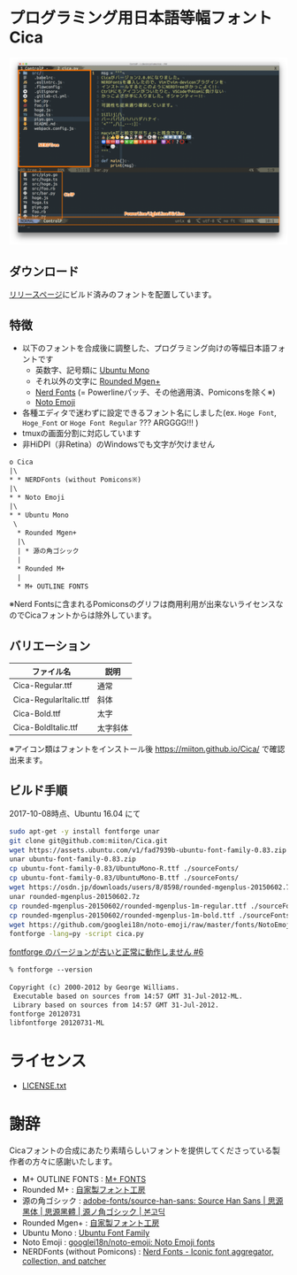 # プログラミング用日本語等幅フォント Cica

![on MacVim](screenshots/ss1.png)

## ダウンロード

[リリースページ](https://github.com/miiton/Cica/releases/latest)にビルド済みのフォントを配置しています。

## 特徴

* 以下のフォントを合成後に調整した、プログラミング向けの等幅日本語フォントです
    - 英数字、記号類に [Ubuntu Mono](http://font.ubuntu.com/)
    - それ以外の文字に [Rounded Mgen+](http://jikasei.me/font/rounded-mgenplus/)
    - [Nerd Fonts](https://github.com/ryanoasis/nerd-fonts) (= Powerlineパッチ、その他適用済、Pomiconsを除く※)
    - [Noto Emoji](https://www.google.com/get/noto/)
* 各種エディタで迷わずに設定できるフォント名にしました(ex. `Hoge Font`, `Hoge_Font` or `Hoge Font Regular`  ??? ARGGGG!!! )
* tmuxの画面分割に対応しています
* 非HiDPI（非Retina）のWindowsでも文字が欠けません

```
o Cica
|\
* * NERDFonts (without Pomicons※)
|\
* * Noto Emoji
|\
* * Ubuntu Mono
 \
  * Rounded Mgen+
  |\
  | * 源の角ゴシック
  |
  * Rounded M+
  |
  * M+ OUTLINE FONTS
```

※Nerd Fontsに含まれるPomiconsのグリフは商用利用が出来ないライセンスなのでCicaフォントからは除外しています。

## バリエーション

| ファイル名             | 説明     |
| ----                   | ----     |
| Cica-Regular.ttf       | 通常     |
| Cica-RegularItalic.ttf | 斜体     |
| Cica-Bold.ttf          | 太字     |
| Cica-BoldItalic.ttf    | 太字斜体 |

※アイコン類はフォントをインストール後 [https:\/\/miiton.github.io\/Cica\/](https://miiton.github.io/Cica/) で確認出来ます。

## ビルド手順

2017-10-08時点、Ubuntu 16.04 にて

```sh
sudo apt-get -y install fontforge unar
git clone git@github.com:miiton/Cica.git
wget https://assets.ubuntu.com/v1/fad7939b-ubuntu-font-family-0.83.zip
unar ubuntu-font-family-0.83.zip
cp ubuntu-font-family-0.83/UbuntuMono-R.ttf ./sourceFonts/
cp ubuntu-font-family-0.83/UbuntuMono-B.ttf ./sourceFonts/
wget https://osdn.jp/downloads/users/8/8598/rounded-mgenplus-20150602.7z
unar rounded-mgenplus-20150602.7z
cp rounded-mgenplus-20150602/rounded-mgenplus-1m-regular.ttf ./sourceFonts
cp rounded-mgenplus-20150602/rounded-mgenplus-1m-bold.ttf ./sourceFonts
wget https://github.com/googlei18n/noto-emoji/raw/master/fonts/NotoEmoji-Regular.ttf -O sourceFonts/NotoEmoji-Regular.ttf
fontforge -lang=py -script cica.py
```

[fontforge のバージョンが古いと正常に動作しません #6](https://github.com/miiton/Cica/issues/6)

```
% fontforge --version

Copyright (c) 2000-2012 by George Williams.
 Executable based on sources from 14:57 GMT 31-Jul-2012-ML.
 Library based on sources from 14:57 GMT 31-Jul-2012.
fontforge 20120731
libfontforge 20120731-ML
```


# ライセンス

* [LICENSE.txt](LICENSE.txt)

# 謝辞

Cicaフォントの合成にあたり素晴らしいフォントを提供してくださっている製作者の方々に感謝いたします。

- M+ OUTLINE FONTS : [M\+ FONTS](https://mplus-fonts.osdn.jp/)
- Rounded M+ : [自家製フォント工房](http://jikasei.me/)
- 源の角ゴシック : [adobe\-fonts/source\-han\-sans: Source Han Sans \| 思源黑体 \| 思源黑體 \| 源ノ角ゴシック \| 본고딕](https://github.com/adobe-fonts/source-han-sans)
- Rounded Mgen+ : [自家製フォント工房](http://jikasei.me/)
- Ubuntu Mono : [Ubuntu Font Family](http://font.ubuntu.com/)
- Noto Emoji : [googlei18n/noto\-emoji: Noto Emoji fonts](https://github.com/googlei18n/noto-emoji)
- NERDFonts (without Pomicons) : [Nerd Fonts \- Iconic font aggregator, collection, and patcher](https://nerdfonts.com/)

